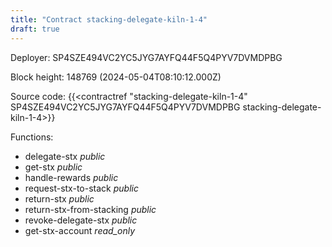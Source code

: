 ```yaml
---
title: "Contract stacking-delegate-kiln-1-4"
draft: true
---
```

Deployer: SP4SZE494VC2YC5JYG7AYFQ44F5Q4PYV7DVMDPBG


 



Block height: 148769 (2024-05-04T08:10:12.000Z)

Source code: {{<contractref "stacking-delegate-kiln-1-4" SP4SZE494VC2YC5JYG7AYFQ44F5Q4PYV7DVMDPBG stacking-delegate-kiln-1-4>}}

Functions:

* delegate-stx _public_
* get-stx _public_
* handle-rewards _public_
* request-stx-to-stack _public_
* return-stx _public_
* return-stx-from-stacking _public_
* revoke-delegate-stx _public_
* get-stx-account _read_only_
